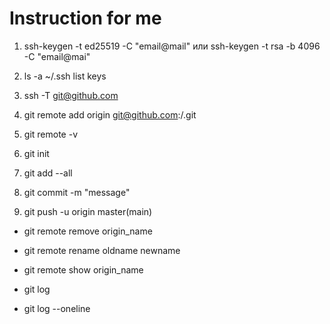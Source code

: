 # Instruction for me

1. ssh-keygen -t ed25519 -C "email@mail" или ssh-keygen -t rsa -b 4096 -C "email@mai"
2. ls -a ~/.ssh list keys
3. ssh -T git@github.com
4. git remote add origin git@github.com:<username>/<repo-name>.git
5. git remote -v


1. git init
2. git add --all
3. git commit -m "message"
4. git push -u origin master(main)


- git remote remove origin_name
- git remote rename oldname newname
- git remote show origin_name


- git log
- git log --oneline



